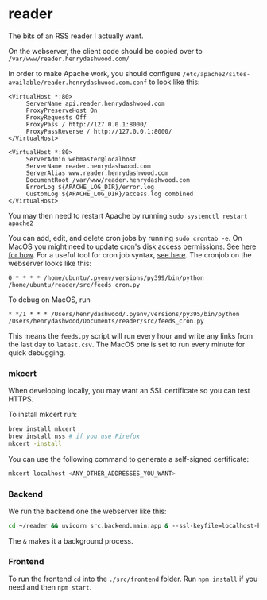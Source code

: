 # reader

The bits of an RSS reader I actually want.

On the webserver, the client code should be copied over to `/var/www/reader.henrydashwood.com/`

In order to make Apache work, you should configure `/etc/apache2/sites-available/reader.henrydashwood.com.conf` to look like this:

```
<VirtualHost *:80>
     ServerName api.reader.henrydashwood.com
     ProxyPreserveHost On
     ProxyRequests Off
     ProxyPass / http://127.0.0.1:8000/
     ProxyPassReverse / http://127.0.0.1:8000/
</VirtualHost>

<VirtualHost *:80>
     ServerAdmin webmaster@localhost
     ServerName reader.henrydashwood.com
     ServerAlias www.reader.henrydashwood.com
     DocumentRoot /var/www/reader.henrydashwood.com
     ErrorLog ${APACHE_LOG_DIR}/error.log
     CustomLog ${APACHE_LOG_DIR}/access.log combined
</VirtualHost>
```

You may then need to restart Apache by running `sudo systemctl restart apache2`

You can add, edit, and delete cron jobs by running `sudo crontab -e`. On MacOS you might need to update cron's disk access permissions. [See here for how](https://dccxi.com/posts/crontab-not-working-catalina/). For a useful tool for cron job syntax, [see here](https://crontab.guru). The cronjob on the webserver looks like this:

```
0 * * * * /home/ubuntu/.pyenv/versions/py399/bin/python /home/ubuntu/reader/src/feeds_cron.py
```

To debug on MacOS, run

```
* */1 * * * /Users/henrydashwood/.pyenv/versions/py395/bin/python /Users/henrydashwood/Documents/reader/src/feeds_cron.py
```

This means the `feeds.py` script will run every hour and write any links from the last day to `latest.csv`. The MacOS one is set to run every minute for quick debugging.

### mkcert

When developing locally, you may want an SSL certificate so you can test HTTPS.

To install mkcert run:

```zsh
brew install mkcert
brew install nss # if you use Firefox
mkcert -install
```

You can use the following command to generate a self-signed certificate:

```zsh
mkcert localhost <ANY_OTHER_ADDRESSES_YOU_WANT>
```

### Backend

We run the backend one the webserver like this:

```zsh
cd ~/reader && uvicorn src.backend.main:app & --ssl-keyfile=localhost-key.pem --ssl-certfile=localhost.pem
```

The `&` makes it a background process.

### Frontend

To run the frontend `cd` into the `./src/frontend` folder. Run `npm install` if you need and then `npm start`.
